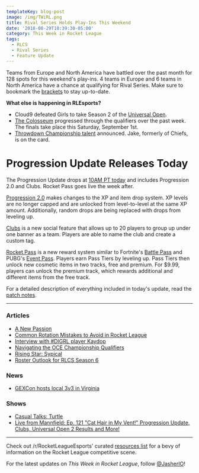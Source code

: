 ```yaml
---
templateKey: blog-post
image: /img/TWiRL.png
title: Rival Series Holds Play-Ins This Weekend
date: '2018-08-29T10:39:30-05:00'
category: This Week in Rocket League
tags:
  - RLCS
  - Rival Series
  - Feature Update
---
```

Teams from Europe and North America have battled over the past month for 128 spots for this weekend's play-ins. 4 teams in Europe and 6 teams in North America have a chance at qualifying for Rival Series. Make sure to bookmark the [brackets](https://smash.gg/league/rlcs-season-6/schedule?filter=%7B%22upcoming%22%3Atrue%7D) to stay up-to-date.

**What else is happening in RLEsports?**

* Cloud9 defeated Girls to take Season 2 of the [Universal Open](https://liquipedia.net/rocketleague/FACEIT/Universal_Open/Season_2).
* [The Colosseum](https://liquipedia.net/rocketleague/Rewind_Gaming/The_Colosseum) progressed through the qualifiers over the past week. The finals take place this Saturday, September 1st.
* [Throwdown Championship talent](https://twitter.com/ThrowdownTV/status/1034699709007323137) announced. Jake, formerly of Chiefs, is on the card.

# Progression Update Releases Today

The Progression Update drops at [10AM PT today](https://twitter.com/RocketLeague/status/1034830883562221568) and includes Progression 2.0 and Clubs. Rocket Pass goes live the week after. 

[Progression 2.0](https://www.rocketleague.com/news/incoming-changes-to-xp-and-level-progression/) makes changes to the XP and item drop system. XP levels are no longer capped and are unlocked from level-to-level at the same XP amount. Additionally, random drops are being replaced with drops from leveling up.

[Clubs](https://www.rocketleague.com/news/progression-update-august-29/) is a new social feature that allows up to 20 players to group up under one banner as a team. Players are able to name the club and create a custom tag.

[Rocket Pass](https://www.rocketleague.com/news/rocket-pass-a-closer-look/) is a new reward system similar to Fortnite's [Battle Pass](https://www.epicgames.com/fortnite/en-US/battle-pass/season-5) and PUBG's [Event Pass](https://www.eurogamer.net/articles/2018-06-22-pubg-season-event-pass-cost-rewards-5414). Players earn Pass Tiers by leveling up. Pass Tiers then unlock new cosmetic items in two tracks, free and premium. For $9.99, players can unlock the premium track, which rewards additional and different items from the free track.

For a detailed description of everything included in today's update, read the [patch notes](https://www.rocketleague.com/news/patch-notes-v1-50-progression-update/).

---

### Articles

* [A New Passion](https://www.theplayerslobby.com/2292/a-new-passion-by-gabriel-corruptedg-vallozzi-evil-geniuses/#.u75K3I4ikc)
* [Common Rotation Mistakes to Avoid in Rocket League](http://team-dignitas.net/articles/blogs/rocket-league/12849/common-rotation-mistakes-to-avoid-in-rocket-league)
* [Interview with #DIGRL player Kaydop](http://team-dignitas.net/articles/news/Interview/12883/interview-with-digrl-player-kaydop)
* [Navigating the OCE Championship Qualifiers](https://throwdownesports.com/navigating-the-oce-championship-qualifiers/)
* [Rising Star: Sypical](https://octane.gg/news/rising-star-the-story-of-sypical/)
* [Roster Outlook for RLCS Season 6](https://armchairallamericans.com/roster-outlook-rlcs-season-6/)

### News

* [GEXCon hosts local 3v3 in Virginia](https://www.reddit.com/r/RocketLeague/comments/97j1b4/lan_gexcon_presents_1000_rocket_league_3v3/)

### Shows

* [Casual Talks: Turtle](https://www.youtube.com/watch?v=rr4fNUn5FgY)
* [Live from Mannfield: Ep. 121 "Cat Hair in My Vent!" Progression Update, Clubs, Universal Open 2 Results and More!](http://www.lfmannfield.com/episodes/2018/8/28/ep-121-luke-i-am-your-father-progression-update-clubs-universal-open-2-results-and-more)

---

Check out /r/RocketLeagueEsports' curated [resources list](https://www.reddit.com/r/RocketLeagueEsports/wiki/links) for a bevy of information on the Rocket League competitive scene.

For the latest updates on *This Week in Rocket League*, follow [@JasherIO](https://twitter.com/JasherIO)!
